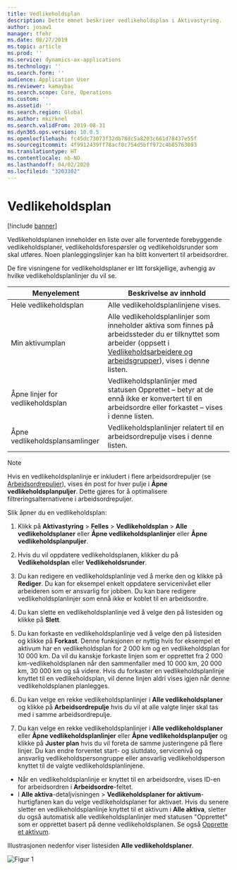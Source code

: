 ```yaml
---
title: Vedlikeholdsplan
description: Dette emnet beskriver vedlikeholdsplan i Aktivastyring.
author: josaw1
manager: tfehr
ms.date: 08/27/2019
ms.topic: article
ms.prod: ''
ms.service: dynamics-ax-applications
ms.technology: ''
ms.search.form: ''
audience: Application User
ms.reviewer: kamaybac
ms.search.scope: Core, Operations
ms.custom: ''
ms.assetid: ''
ms.search.region: Global
ms.author: mkirknel
ms.search.validFrom: 2019-08-31
ms.dyn365.ops.version: 10.0.5
ms.openlocfilehash: fc45dc73073f32db78dc5a8203c661d78437e55f
ms.sourcegitcommit: 4f9912439ff78acf0c754d5bff972c4b85763093
ms.translationtype: HT
ms.contentlocale: nb-NO
ms.lasthandoff: 04/02/2020
ms.locfileid: "3203302"
---
```

# <a name="maintenance-schedule"></a>Vedlikeholdsplan

[!include [banner](../../includes/banner.md)]

 

Vedlikeholdsplanen inneholder en liste over alle forventede forebyggende vedlikeholdsplaner, vedlikeholdsforespørsler og vedlikeholdsrunder som skal utføres. Noen planleggingslinjer kan ha blitt konvertert til arbeidsordrer.

De fire visningene for vedlikeholdsplaner er litt forskjellige, avhengig av hvilke vedlikeholdsplanlinjer du vil se.

| Menyelement                  | Beskrivelse av innhold                                                                                                                                             |
|----------------------------|----------------------------------------------------------------------------------------------------------------------------------------------------------------------------------------------|
| Hele vedlikeholdsplan       | Alle vedlikeholdsplanlinjene vises.     |
| Min aktivumplan        | Alle vedlikeholdsplanlinjer som inneholder aktiva som finnes på arbeidssteder du er tilknyttet som arbeider (oppsett i [Vedlikeholdsarbeidere og arbeidsgrupper](../setup-for-objects/workers-and-worker-groups.md)), vises i denne listen. |
| Åpne linjer for vedlikeholdsplan | Vedlikeholdsplanlinjer med statusen Opprettet – betyr at de ennå ikke er konvertert til en arbeidsordre eller forkastet – vises i denne listen.                                            |
| Åpne vedlikeholdsplansamlinger | Vedlikeholdsplanlinjer relatert til en arbeidsordrepulje vises i denne listen.                                                                                                                  |

>[!NOTE]
>Hvis en vedlikeholdsplanlinje er inkludert i flere arbeidsordrepuljer (se [Arbeidsordrepuljer](../work-orders/work-order-pools.md)), vises én post for hver pulje i **Åpne vedlikeholdsplanpuljer**. Dette gjøres for å optimalisere filtreringsalternativene i arbeidsordrepuljer.

Slik åpner du en vedlikeholdsplan:

1. Klikk på **Aktivastyring** > **Felles** > **Vedlikeholdsplan** > **Alle vedlikeholdsplaner** eller **Åpne vedlikeholdsplanlinjer** eller **Åpne vedlikeholdsplanpuljer**.

2. Hvis du vil oppdatere vedlikeholdsplanen, klikker du på **Vedlikeholdsplan** eller **Vedlikeholdsrunder**. 

3. Du kan redigere en vedlikeholdsplanlinje ved å merke den og klikke på **Rediger**. Du kan for eksempel enkelt oppdatere servicenivået eller arbeideren som er ansvarlig for jobben. Du kan bare redigere vedlikeholdsplanlinjer som ennå ikke er koblet til en arbeidsordre.

4. Du kan slette en vedlikeholdsplanlinje ved å velge den på listesiden og klikke på **Slett**.

5. Du kan forkaste en vedlikeholdsplanlinje ved å velge den på listesiden og klikke på **Forkast**. Denne funksjonen er nyttig hvis for eksempel et aktivum har en vedlikeholdsplan for 2 000 km og en vedlikeholdsplan for 10 000 km. Da vil du kanskje forkaste linjen som er opprettet fra 2 000 km-vedlikeholdsplanen når den sammenfaller med 10 000 km, 20 000 km, 30 000 km og så videre. Hvis du forkaster en vedlikeholdsplanlinje knyttet til en vedlikeholdsplan, vil denne linjen aldri vises igjen når denne vedlikeholdsplanen planlegges.

6. Du kan velge en rekke vedlikeholdsplanlinjer i **Alle vedlikeholdsplaner** og klikke på **Arbeidsordrepulje** hvis du vil at alle valgte linjer skal tas med i samme arbeidsordrepulje.

7. Du kan velge en rekke vedlikeholdsplanlinjer i **Alle vedlikeholdsplaner** eller **Åpne vedlikeholdsplanlinjer** eller **Åpne vedlikeholdsplanpuljer** og klikke på **Juster plan** hvis du vil foreta de samme justeringene på flere linjer. Du kan endre forventet start- og sluttdato, servicenivå og ansvarlig vedlikeholdspersongruppe eller ansvarlig vedlikeholdsperson knyttet til de valgte vedlikeholdsplanlinjene.

- Når en vedlikeholdsplanlinje er knyttet til en arbeidsordre, vises ID-en for arbeidsordren i **Arbeidsordre**-feltet.  
- I **Alle aktiva**-detaljvisningen > **Vedlikeholdsplaner for aktivum**-hurtigfanen kan du velge vedlikeholdsplaner for aktivaet. Hvis du senere sletter en vedlikeholdsplanlinje knyttet til et aktivum i **Alle aktiva**, sletter du også automatisk alle vedlikeholdsplanlinjer med statusen "Opprettet" som er opprettet basert på denne vedlikeholdsplanen. Se også [Opprette et aktivum](../objects/create-an-object.md).

Illustrasjonen nedenfor viser listesiden **Alle vedlikeholdsplaner**.

![Figur 1](media/16-preventive-maintenance.png)

